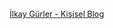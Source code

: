 <a href='https://www.ilkaygurler.com' target='_blank' title='İlkay Gürler - Kişisel Blog'>İlkay Gürler - Kişisel Blog</a>

